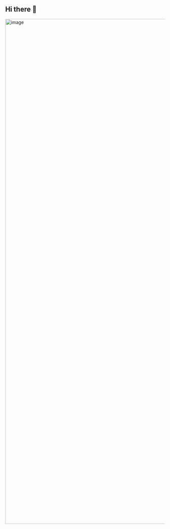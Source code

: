## Hi there 👋
<img width="2880" height="1590" alt="image" src="https://github.com/user-attachments/assets/4f040486-87b6-434b-8c7b-0d677f0f0458" />

<!--
**adiithyaneelakantan/adiithyaneelakantan** is a ✨ _special_ ✨ repository because its `README.md` (this file) appears on your GitHub profile.

Here are some ideas to get you started:

- 🔭 I’m currently working on ...
- 🌱 I’m currently learning ...
- 👯 I’m looking to collaborate on ...
- 🤔 I’m looking for help with ...
- 💬 Ask me about ...
- 📫 How to reach me: ...
- 😄 Pronouns: ...
- ⚡ Fun fact: ...
-->
